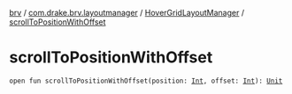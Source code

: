 [brv](../../index.md) / [com.drake.brv.layoutmanager](../index.md) / [HoverGridLayoutManager](index.md) / [scrollToPositionWithOffset](./scroll-to-position-with-offset.md)

# scrollToPositionWithOffset

`open fun scrollToPositionWithOffset(position: `[`Int`](https://kotlinlang.org/api/latest/jvm/stdlib/kotlin/-int/index.html)`, offset: `[`Int`](https://kotlinlang.org/api/latest/jvm/stdlib/kotlin/-int/index.html)`): `[`Unit`](https://kotlinlang.org/api/latest/jvm/stdlib/kotlin/-unit/index.html)